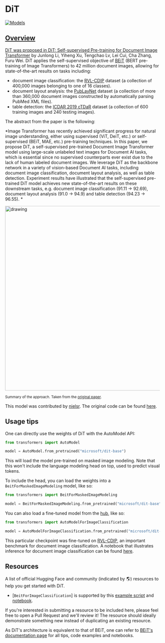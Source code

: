 <!--Copyright 2022 The HuggingFace Team. All rights reserved.

Licensed under the Apache License, Version 2.0 (the "License"); you may not use this file except in compliance with
the License. You may obtain a copy of the License at

http://www.apache.org/licenses/LICENSE-2.0

Unless required by applicable law or agreed to in writing, software distributed under the License is distributed on
an "AS IS" BASIS, WITHOUT WARRANTIES OR CONDITIONS OF ANY KIND, either express or implied. See the License for the
specific language governing permissions and limitations under the License.

⚠️ Note that this file is in Markdown but contain specific syntax for our doc-builder (similar to MDX) that may not be
rendered properly in your Markdown viewer.

-->

# DiT

<div class="flex flex-wrap space-x-1">
<a href="https://huggingface.co/models?filter=dit">
<img alt="Models" src="https://img.shields.io/badge/All_model_pages-dit-blueviolet">
</div>

## Overview

DiT was proposed in [DiT: Self-supervised Pre-training for Document Image Transformer](https://arxiv.org/abs/2203.02378) by Junlong Li, Yiheng Xu, Tengchao Lv, Lei Cui, Cha Zhang, Furu Wei.
DiT applies the self-supervised objective of [BEiT](beit) (BERT pre-training of Image Transformers) to 42 million document images, allowing for state-of-the-art results on tasks including:

- document image classification: the [RVL-CDIP](https://www.cs.cmu.edu/~aharley/rvl-cdip/) dataset (a collection of
  400,000 images belonging to one of 16 classes).
- document layout analysis: the [PubLayNet](https://github.com/ibm-aur-nlp/PubLayNet) dataset (a collection of more
  than 360,000 document images constructed by automatically parsing PubMed XML files).
- table detection: the [ICDAR 2019 cTDaR](https://github.com/cndplab-founder/ICDAR2019_cTDaR) dataset (a collection of
  600 training images and 240 testing images).

The abstract from the paper is the following:

*Image Transformer has recently achieved significant progress for natural image understanding, either using supervised (ViT, DeiT, etc.) or self-supervised (BEiT, MAE, etc.) pre-training techniques. In this paper, we propose DiT, a self-supervised pre-trained Document Image Transformer model using large-scale unlabeled text images for Document AI tasks, which is essential since no supervised counterparts ever exist due to the lack of human labeled document images. We leverage DiT as the backbone network in a variety of vision-based Document AI tasks, including document image classification, document layout analysis, as well as table detection. Experiment results have illustrated that the self-supervised pre-trained DiT model achieves new state-of-the-art results on these downstream tasks, e.g. document image classification (91.11 → 92.69), document layout analysis (91.0 → 94.9) and table detection (94.23 → 96.55). *

<img src="https://huggingface.co/datasets/huggingface/documentation-images/resolve/main/dit_architecture.jpg"
alt="drawing" width="600"/> 

<small> Summary of the approach. Taken from the [original paper](https://arxiv.org/abs/2203.02378). </small>

This model was contributed by [nielsr](https://huggingface.co/nielsr). The original code can be found [here](https://github.com/microsoft/unilm/tree/master/dit).

## Usage tips

One can directly use the weights of DiT with the AutoModel API:

```python
from transformers import AutoModel

model = AutoModel.from_pretrained("microsoft/dit-base")
```

This will load the model pre-trained on masked image modeling. Note that this won't include the language modeling head on top, used to predict visual tokens.

To include the head, you can load the weights into a `BeitForMaskedImageModeling` model, like so:

```python
from transformers import BeitForMaskedImageModeling

model = BeitForMaskedImageModeling.from_pretrained("microsoft/dit-base")
```

You can also load a fine-tuned model from the [hub](https://huggingface.co/models?other=dit), like so:

```python
from transformers import AutoModelForImageClassification

model = AutoModelForImageClassification.from_pretrained("microsoft/dit-base-finetuned-rvlcdip")
```

This particular checkpoint was fine-tuned on [RVL-CDIP](https://www.cs.cmu.edu/~aharley/rvl-cdip/), an important benchmark for document image classification.
A notebook that illustrates inference for document image classification can be found [here](https://github.com/NielsRogge/Transformers-Tutorials/blob/master/DiT/Inference_with_DiT_(Document_Image_Transformer)_for_document_image_classification.ipynb).

## Resources

A list of official Hugging Face and community (indicated by 🌎) resources to help you get started with DiT.

<PipelineTag pipeline="image-classification"/>

- [`BeitForImageClassification`] is supported by this [example script](https://github.com/huggingface/transformers/tree/main/examples/pytorch/image-classification) and [notebook](https://colab.research.google.com/github/huggingface/notebooks/blob/main/examples/image_classification.ipynb).

If you're interested in submitting a resource to be included here, please feel free to open a Pull Request and we'll review it! The resource should ideally demonstrate something new instead of duplicating an existing resource.

<Tip>

  As DiT's architecture is equivalent to that of BEiT, one can refer to [BEiT's documentation page](beit) for all tips, code examples and notebooks.
</Tip>
